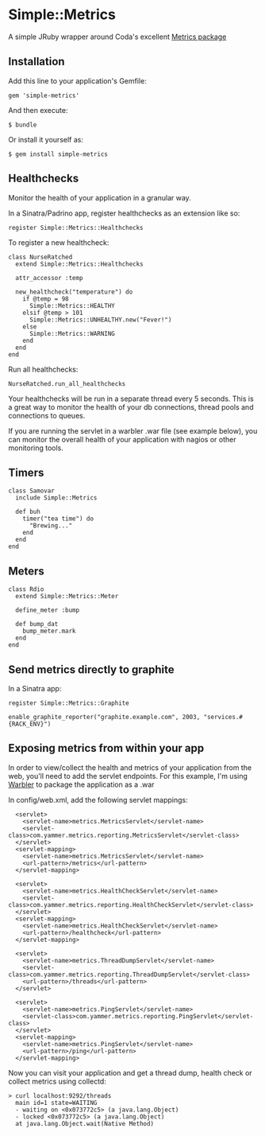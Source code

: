 # Simple::Metrics

A simple JRuby wrapper around Coda's excellent <a href="http://metrics.codahale.com/">Metrics package</a>

## Installation

Add this line to your application's Gemfile:

    gem 'simple-metrics'

And then execute:

    $ bundle

Or install it yourself as:

    $ gem install simple-metrics

## Healthchecks

Monitor the health of your application in a granular way.

In a Sinatra/Padrino app, register healthchecks as an extension like so:

    register Simple::Metrics::Healthchecks

To register a new healthcheck:

    class NurseRatched
      extend Simple::Metrics::Healthchecks

      attr_accessor :temp

      new_healthcheck("temperature") do
        if @temp = 98
          Simple::Metrics::HEALTHY
        elsif @temp > 101
          Simple::Metrics::UNHEALTHY.new("Fever!")
        else
          Simple::Metrics::WARNING
        end
      end
    end

Run all healthchecks:

    NurseRatched.run_all_healthchecks

Your healthchecks will be run in a separate thread every 5 seconds. This is a great way to monitor the health of your db connections, thread pools and connections to queues.

If you are running the servlet in a warbler .war file (see example below), you can monitor the overall health of your application with nagios or other monitoring tools.

## Timers

    class Samovar
      include Simple::Metrics

      def buh
        timer("tea time") do
          "Brewing..."
        end
      end
    end

## Meters

    class Rdio
      extend Simple::Metrics::Meter

      define_meter :bump

      def bump_dat
        bump_meter.mark
      end
    end

## Send metrics directly to graphite
   
In a Sinatra app:

    register Simple::Metrics::Graphite

    enable_graphite_reporter("graphite.example.com", 2003, "services.#{RACK_ENV}")

## Exposing metrics from within your app

In order to view/collect the health and metrics of your application from the web, you'll need to add the servlet endpoints.
For this example, I'm using <a href="https://github.com/jruby/warbler">Warbler</a> to package
the application as a .war

In config/web.xml, add the following servlet mappings:

      <servlet>
        <servlet-name>metrics.MetricsServlet</servlet-name>
        <servlet-class>com.yammer.metrics.reporting.MetricsServlet</servlet-class>
      </servlet>
      <servlet-mapping>
        <servlet-name>metrics.MetricsServlet</servlet-name>
        <url-pattern>/metrics</url-pattern>
      </servlet-mapping>

      <servlet>
        <servlet-name>metrics.HealthCheckServlet</servlet-name>
        <servlet-class>com.yammer.metrics.reporting.HealthCheckServlet</servlet-class>
      </servlet>
      <servlet-mapping>
        <servlet-name>metrics.HealthCheckServlet</servlet-name>
        <url-pattern>/healthcheck</url-pattern>
      </servlet-mapping>

      <servlet>
        <servlet-name>metrics.ThreadDumpServlet</servlet-name>
        <servlet-class>com.yammer.metrics.reporting.ThreadDumpServlet</servlet-class>
        <url-pattern>/threads</url-pattern>
      </servlet>

      <servlet>
        <servlet-name>metrics.PingServlet</servlet-name>
        <servlet-class>com.yammer.metrics.reporting.PingServlet</servlet-class>
      </servlet>
      <servlet-mapping>
        <servlet-name>metrics.PingServlet</servlet-name>
        <url-pattern>/ping</url-pattern>
      </servlet-mapping>

Now you can visit your application and get a thread dump, health check or collect metrics using collectd:

    > curl localhost:9292/threads
      main id=1 state=WAITING
      - waiting on <0x073772c5> (a java.lang.Object)
      - locked <0x073772c5> (a java.lang.Object)
      at java.lang.Object.wait(Native Method)